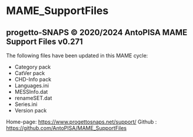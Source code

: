 # MAME_SupportFiles

progetto-SNAPS © 2020/2024 AntoPISA
MAME Support Files v0.271
-----------------------------------

The following files have been updated in this MAME cycle:

- Category pack
- CatVer pack
- CHD-Info pack
- Languages.ini
- MESSInfo.dat
- renameSET.dat
- Series.ini
- Version pack

Home-page: https://www.progettosnaps.net/support/
Github   : https://github.com/AntoPISA/MAME_SupportFiles
